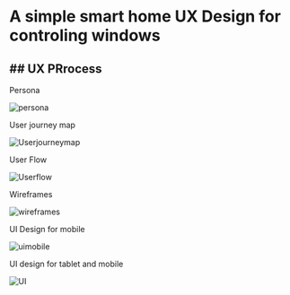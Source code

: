 # A simple smart home UX Design for controling windows

##                                                   ## UX PRrocess 
                                                          
                                                          
 Persona

![persona](https://github.com/Behnaz-HP/Behnaz-HP.github.io/blob/main/smart_home/persona.png)

User journey map

![Userjourneymap](https://github.com/Behnaz-HP/Behnaz-HP.github.io/blob/main/smart_home/userjourney%20map.png)

User Flow

![Userflow](https://github.com/Behnaz-HP/Behnaz-HP.github.io/blob/main/smart_home/User%20flow.png)

 Wireframes

![wireframes](https://github.com/Behnaz-HP/Behnaz-HP.github.io/blob/main/smart_home/wireframe.png)


UI Design for mobile

![uimobile](https://github.com/Behnaz-HP/Behnaz-HP.github.io/blob/main/smart_home/ui%20mobile.png)

                                                       
                                                
UI design for tablet and mobile

![UI](https://github.com/Behnaz-HP/Behnaz-HP.github.io/blob/main/smart_home/UI%20Behnaz.png)


